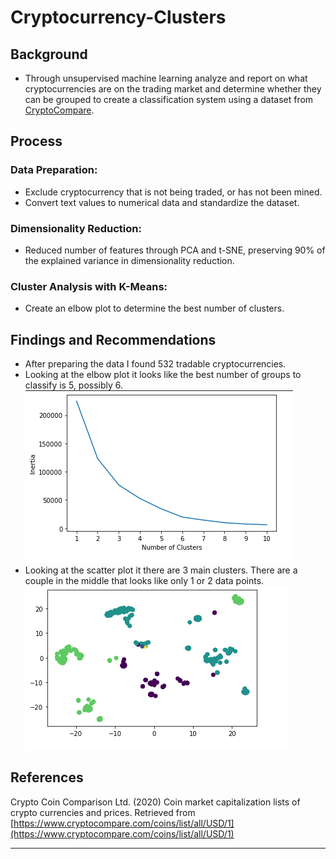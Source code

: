 # Cryptocurrency-Clusters

## Background

* Through unsupervised machine learning analyze and report on what cryptocurrencies are on the trading market and determine whether they can be grouped to create a classification system using a dataset from [CryptoCompare](https://min-api.cryptocompare.com/data/all/coinlist).

## Process

### Data Preparation: 

* Exclude cryptocurrency that is not being traded, or has not been mined. 
* Convert text values to numerical data and standardize the dataset.

### Dimensionality Reduction: 
* Reduced number of features through PCA and t-SNE, preserving 90% of the explained variance in dimensionality reduction.

### Cluster Analysis with K-Means:
* Create an elbow plot to determine the best number of clusters.

## Findings and Recommendations

* After preparing the data I found 532 tradable cryptocurrencies.
* Looking at the elbow plot it looks like the best number of groups to classify is 5, possibly 6.
![Elbow-Plot](Images/elbow_plot.png)
* Looking at the scatter plot it there are 3 main clusters. There are a couple in the middle that looks like only 1 or 2 data points.
![Scatter-Plot](Images/scatter_plot.png)



## References

Crypto Coin Comparison Ltd. (2020) Coin market capitalization lists of crypto currencies and prices. Retrieved from [https://www.cryptocompare.com/coins/list/all/USD/1](https://www.cryptocompare.com/coins/list/all/USD/1)

- - -


